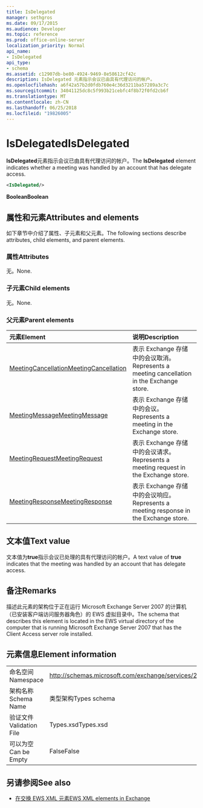 ```yaml
---
title: IsDelegated
manager: sethgros
ms.date: 09/17/2015
ms.audience: Developer
ms.topic: reference
ms.prod: office-online-server
localization_priority: Normal
api_name:
- IsDelegated
api_type:
- schema
ms.assetid: c12907db-be80-4924-9469-8e58612cf42c
description: IsDelegated 元素指示会议已由具有代理访问的帐户。
ms.openlocfilehash: a6f42a57b2d0fdb760e4c36d3211ba57289a3c7c
ms.sourcegitcommit: 34041125dc8c5f993b21cebfc4f8b72f0fd2cb6f
ms.translationtype: MT
ms.contentlocale: zh-CN
ms.lasthandoff: 06/25/2018
ms.locfileid: "19826005"
---
```

# <a name="isdelegated"></a><span data-ttu-id="000ef-103">IsDelegated</span><span class="sxs-lookup"><span data-stu-id="000ef-103">IsDelegated</span></span>

<span data-ttu-id="000ef-104">**IsDelegated**元素指示会议已由具有代理访问的帐户。</span><span class="sxs-lookup"><span data-stu-id="000ef-104">The **IsDelegated** element indicates whether a meeting was handled by an account that has delegate access.</span></span> 
  
```xml
<IsDelegated/>
```

 <span data-ttu-id="000ef-105">**Boolean**</span><span class="sxs-lookup"><span data-stu-id="000ef-105">**Boolean**</span></span>
## <a name="attributes-and-elements"></a><span data-ttu-id="000ef-106">属性和元素</span><span class="sxs-lookup"><span data-stu-id="000ef-106">Attributes and elements</span></span>

<span data-ttu-id="000ef-107">如下章节中介绍了属性、子元素和父元素。</span><span class="sxs-lookup"><span data-stu-id="000ef-107">The following sections describe attributes, child elements, and parent elements.</span></span>
  
### <a name="attributes"></a><span data-ttu-id="000ef-108">属性</span><span class="sxs-lookup"><span data-stu-id="000ef-108">Attributes</span></span>

<span data-ttu-id="000ef-109">无。</span><span class="sxs-lookup"><span data-stu-id="000ef-109">None.</span></span>
  
### <a name="child-elements"></a><span data-ttu-id="000ef-110">子元素</span><span class="sxs-lookup"><span data-stu-id="000ef-110">Child elements</span></span>

<span data-ttu-id="000ef-111">无。</span><span class="sxs-lookup"><span data-stu-id="000ef-111">None.</span></span>
  
### <a name="parent-elements"></a><span data-ttu-id="000ef-112">父元素</span><span class="sxs-lookup"><span data-stu-id="000ef-112">Parent elements</span></span>

|<span data-ttu-id="000ef-113">**元素**</span><span class="sxs-lookup"><span data-stu-id="000ef-113">**Element**</span></span>|<span data-ttu-id="000ef-114">**说明**</span><span class="sxs-lookup"><span data-stu-id="000ef-114">**Description**</span></span>|
|:-----|:-----|
|[<span data-ttu-id="000ef-115">MeetingCancellation</span><span class="sxs-lookup"><span data-stu-id="000ef-115">MeetingCancellation</span></span>](meetingcancellation.md) <br/> |<span data-ttu-id="000ef-116">表示 Exchange 存储中的会议取消。</span><span class="sxs-lookup"><span data-stu-id="000ef-116">Represents a meeting cancellation in the Exchange store.</span></span>  <br/> |
|[<span data-ttu-id="000ef-117">MeetingMessage</span><span class="sxs-lookup"><span data-stu-id="000ef-117">MeetingMessage</span></span>](meetingmessage.md) <br/> |<span data-ttu-id="000ef-118">表示 Exchange 存储中的会议。</span><span class="sxs-lookup"><span data-stu-id="000ef-118">Represents a meeting in the Exchange store.</span></span>  <br/> |
|[<span data-ttu-id="000ef-119">MeetingRequest</span><span class="sxs-lookup"><span data-stu-id="000ef-119">MeetingRequest</span></span>](meetingrequest.md) <br/> |<span data-ttu-id="000ef-120">表示 Exchange 存储中的会议请求。</span><span class="sxs-lookup"><span data-stu-id="000ef-120">Represents a meeting request in the Exchange store.</span></span>  <br/> |
|[<span data-ttu-id="000ef-121">MeetingResponse</span><span class="sxs-lookup"><span data-stu-id="000ef-121">MeetingResponse</span></span>](meetingresponse.md) <br/> |<span data-ttu-id="000ef-122">表示 Exchange 存储中的会议响应。</span><span class="sxs-lookup"><span data-stu-id="000ef-122">Represents a meeting response in the Exchange store.</span></span>  <br/> |
   
## <a name="text-value"></a><span data-ttu-id="000ef-123">文本值</span><span class="sxs-lookup"><span data-stu-id="000ef-123">Text value</span></span>

<span data-ttu-id="000ef-124">文本值为**true**指示会议已处理的具有代理访问的帐户。</span><span class="sxs-lookup"><span data-stu-id="000ef-124">A text value of **true** indicates that the meeting was handled by an account that has delegate access.</span></span> 
  
## <a name="remarks"></a><span data-ttu-id="000ef-125">备注</span><span class="sxs-lookup"><span data-stu-id="000ef-125">Remarks</span></span>

<span data-ttu-id="000ef-126">描述此元素的架构位于正在运行 Microsoft Exchange Server 2007 的计算机（已安装客户端访问服务器角色）的 EWS 虚拟目录中。</span><span class="sxs-lookup"><span data-stu-id="000ef-126">The schema that describes this element is located in the EWS virtual directory of the computer that is running Microsoft Exchange Server 2007 that has the Client Access server role installed.</span></span>
  
## <a name="element-information"></a><span data-ttu-id="000ef-127">元素信息</span><span class="sxs-lookup"><span data-stu-id="000ef-127">Element information</span></span>

|||
|:-----|:-----|
|<span data-ttu-id="000ef-128">命名空间</span><span class="sxs-lookup"><span data-stu-id="000ef-128">Namespace</span></span>  <br/> |http://schemas.microsoft.com/exchange/services/2006/types  <br/> |
|<span data-ttu-id="000ef-129">架构名称</span><span class="sxs-lookup"><span data-stu-id="000ef-129">Schema Name</span></span>  <br/> |<span data-ttu-id="000ef-130">类型架构</span><span class="sxs-lookup"><span data-stu-id="000ef-130">Types schema</span></span>  <br/> |
|<span data-ttu-id="000ef-131">验证文件</span><span class="sxs-lookup"><span data-stu-id="000ef-131">Validation File</span></span>  <br/> |<span data-ttu-id="000ef-132">Types.xsd</span><span class="sxs-lookup"><span data-stu-id="000ef-132">Types.xsd</span></span>  <br/> |
|<span data-ttu-id="000ef-133">可以为空</span><span class="sxs-lookup"><span data-stu-id="000ef-133">Can be Empty</span></span>  <br/> |<span data-ttu-id="000ef-134">False</span><span class="sxs-lookup"><span data-stu-id="000ef-134">False</span></span>  <br/> |
   
## <a name="see-also"></a><span data-ttu-id="000ef-135">另请参阅</span><span class="sxs-lookup"><span data-stu-id="000ef-135">See also</span></span>



- [<span data-ttu-id="000ef-136">在交换 EWS XML 元素</span><span class="sxs-lookup"><span data-stu-id="000ef-136">EWS XML elements in Exchange</span></span>](ews-xml-elements-in-exchange.md)

